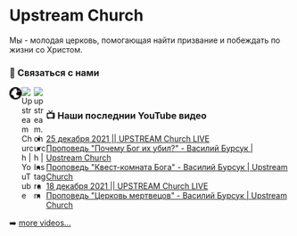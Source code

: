 # Upstream Church

Мы - молодая церковь, помогающая найти призвание и побеждать по жизни со Христом.

### 👥 Связаться с нами

[<img align="left" alt="upstream.life" width="22px" src="https://raw.githubusercontent.com/iconic/open-iconic/master/svg/globe.svg" />][website]
[<img align="left" alt="UpstreamChurch | YouTube" width="22px" src="https://cdn.jsdelivr.net/npm/simple-icons@v3/icons/youtube.svg" />][youtube]
[<img align="left" alt="upstream.church | Instagram" width="22px" src="https://cdn.jsdelivr.net/npm/simple-icons@v3/icons/instagram.svg" />][instagram]

<br />

### 📺 Наши последнии YouTube видео
<!-- YOUTUBE:START -->
- [25 декабря 2021 || UPSTREAM Church LIVE](https://www.youtube.com/watch?v=6_N1d77b7OE)
- [Проповедь &quot;Почему Бог их убил?&quot; - Василий Бурсук | Upstream Church](https://www.youtube.com/watch?v=-grZ9yj6aX4)
- [Проповедь &quot;Квест-комната Бога&quot; - Василий Бурсук | Upstream Church](https://www.youtube.com/watch?v=MlAl7PBLoUs)
- [18 декабря 2021 || UPSTREAM Church LIVE](https://www.youtube.com/watch?v=Zlgb4TzxAY4)
- [Проповедь &quot;Церковь мертвецов&quot; - Василий Бурсук | Upstream Church](https://www.youtube.com/watch?v=z719xn54DxA)
<!-- YOUTUBE:END -->

➡️ [more videos...](https://youtube.com/UpstreamChurch)

[website]: https://upstream.life/
[youtube]: https://youtube.com/UpstreamChurch
[instagram]: https://www.instagram.com/upstream.church
